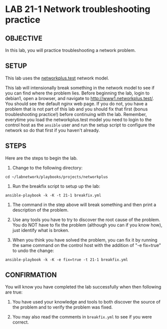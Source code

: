 # LAB 21-1 Network troubleshooting practice

## OBJECTIVE

In this lab, you will practice troubleshooting a network problem.

## SETUP
This lab uses the [networkplus.test](https://github.com/dmbrownlee/demo/blob/release/networkplus/labfiles/README.md) network model.

This lab will intensionally break something in the network model to see if you can find where the problem lies.  Before beginning the lab, login to debian1, open a browser, and navigate to http://www1.networkplus.test/.  You should see the default nginx web page.  If you do not, you have a problem that is not part of this lab and you should fix that first (bonus troubleshooting practice!) before continuing with the lab.  Remember, everytime you load the networkplus.test model you need to login to the control host as the ```ansible``` user and run the setup script to configure the network so do that first if you haven't already.

## STEPS

Here are the steps to begin the lab.

1. Change to the following directory:

  ```
  cd ~/labnetwork/playbooks/projects/networkplus
  ```

1. Run the breakfix script to setup up the lab:

  ```
  ansible-playbook -k -K -t 21-1 breakfix.yml
  ```

1. The command in the step above will break something and then print a description of the problem.

1. Use any tools you have to try to discover the root cause of the problem.  You do NOT have to fix the problem (although you can if you know how), just identify what is broken.

1.  When you think you have solved the problem, you can fix it by running the same command on the control host with the addition of "-e fix=true" to undo the change:

  ```
  ansible-playbook -k -K -e fix=true -t 21-1 breakfix.yml
  ```

## CONFIRMATION

You will know you have completed the lab successfully when then following are
true:

1. You have used your knowledge and tools to both discover the source of the problem and to verify the problem was fixed.

1. You may also read the comments in ```breakfix.yml``` to see if you were correct.
